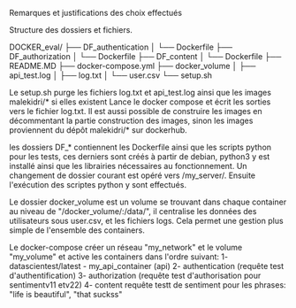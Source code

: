 Remarques et justifications des choix effectués

Structure des dossiers et fichiers. 

DOCKER_eval/
├── DF_authentication
│   └── Dockerfile
├── DF_authorization
│   └── Dockerfile
├── DF_content
│   └── Dockerfile
├── README.MD
├── docker-compose.yml
├── docker_volume
│   ├── api_test.log
│   ├── log.txt
│   └── user.csv
└── setup.sh

Le setup.sh purge les fichiers log.txt et api_test.log ainsi que les images malekidri/* si elles existent
Lance le docker compose et écrit les sorties vers le fichier log.txt. 
Il est aussi possible de construire les images en décommentant la partie construction des images, sinon les images proviennent du dépôt malekidri/* sur dockerhub. 

les dossiers DF_* contiennent les Dockerfile ainsi que les scripts python pour les tests, ces derniers sont créés à partir de debian, python3 y est installé ainsi que les librairies nécessaires au fonctionnement. Un changement de dossier courant est opéré vers /my_server/.
Ensuite l'exécution des scriptes python y sont effectués. 

Le dossier docker_volume est un volume se trouvant dans chaque container au niveau de "/docker_volume/:/data/", il centralise les données des utilisateurs sous user.csv, et les fichiers logs. Cela permet une gestion plus simple de l'ensemble des containers. 

Le docker-compose créer un réseau "my_network" et le volume "my_volume" et active les containers dans l'ordre suivant: 
1- datascientest/latest - my_api_container (api)
2- authentication (requête test d'authentification)
3- authorization (requête test d'authorisation pour sentimentv11 etv22)
4- content requête testt de sentiment pour les phrases: "life is beautiful", "that suckss"





